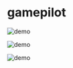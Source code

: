 # gamepilot

![demo](https://github.com/takumi5757/gamepilot/blob/master/GetSpeedValue/sample/get_speed_value.gif)

![demo](https://github.com/takumi5757/gamepilot/tree/master/Controller/sample/virtual_joystick.gif)

![demo](https://github.com/takumi5757/gamepilot/tree/master/Controller/sample/virtual_joystick_2.gif)

